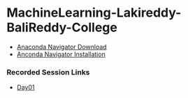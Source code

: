 # MachineLearning-Lakireddy-BaliReddy-College
- [Anaconda Navigator Download](https://www.anaconda.com/products/individual)
- [Anconda Navigator Installation](https://docs.anaconda.com/anaconda/install/windows/)

### Recorded Session Links
- [Day01](https://transcripts.gotomeeting.com/#/s/00e27d089c7c9883cf7f681eefa0adf47f671ee8344871248a281b7ef930bf24)
